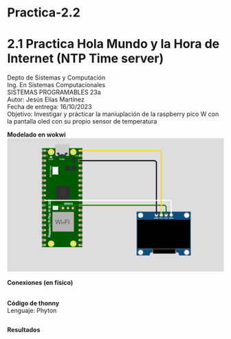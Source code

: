 # Practica-2.2

# 2.1 Practica Hola Mundo y la Hora de Internet (NTP Time server) 
Depto de Sistemas y Computación  
Ing. En Sistemas Computacionales  
SISTEMAS PROGRAMABLES 23a  
Autor: Jesús Elías Martínez  
Fecha de entrega:   16/10/2023  
Objetivo: Investigar y prácticar la maniuplación de la raspberry pico W con la pantalla oled con su propio sensor de temperatura  

**Modelado en wokwi**  
![](Imagenes/modelado.png)  

**Conexiones (en físico)**  
![]() 

**Código de thonny**   
Lenguaje: Phyton
```
```

**Resultados**
![]()   
